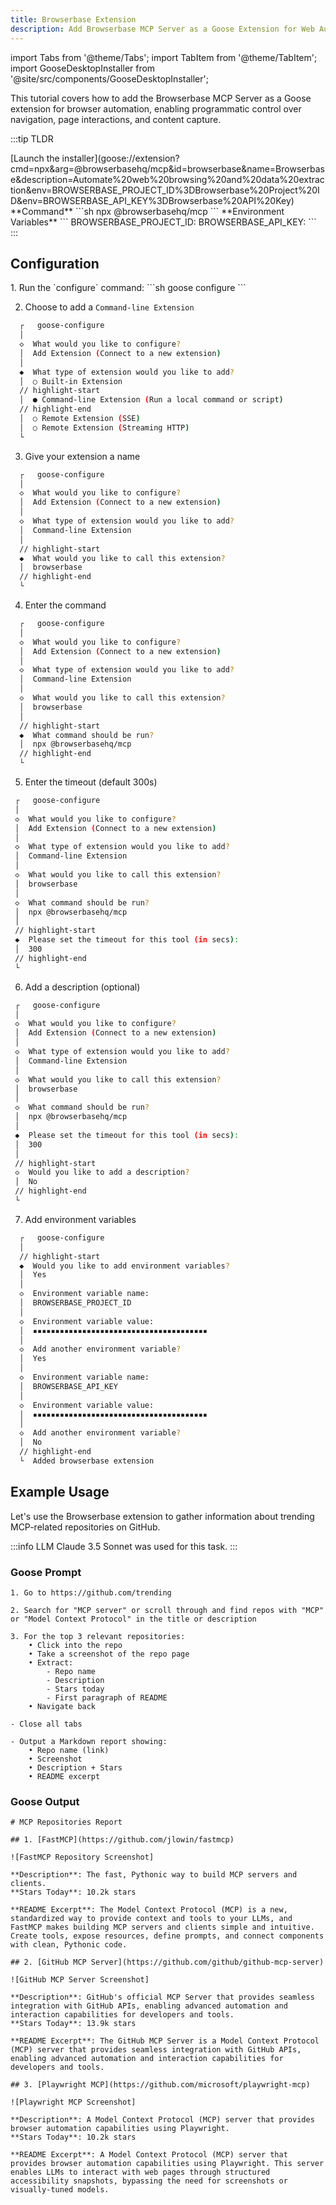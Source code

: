 ```yaml
---
title: Browserbase Extension
description: Add Browserbase MCP Server as a Goose Extension for Web Automation
---
```


import Tabs from '@theme/Tabs';
import TabItem from '@theme/TabItem';
import GooseDesktopInstaller from '@site/src/components/GooseDesktopInstaller';

This tutorial covers how to add the Browserbase MCP Server as a Goose extension for browser automation, enabling programmatic control over navigation, page interactions, and content capture.

:::tip TLDR

<Tabs groupId="interface">
  <TabItem value="ui" label="Goose Desktop" default>
  [Launch the installer](goose://extension?cmd=npx&arg=@browserbasehq/mcp&id=browserbase&name=Browserbase&description=Automate%20web%20browsing%20and%20data%20extraction&env=BROWSERBASE_PROJECT_ID%3DBrowserbase%20Project%20ID&env=BROWSERBASE_API_KEY%3DBrowserbase%20API%20Key)
  </TabItem>
  <TabItem value="cli" label="Goose CLI">
  **Command**
  ```sh
  npx @browserbasehq/mcp
  ```
  </TabItem>
</Tabs>
  **Environment Variables**
  ```
  BROWSERBASE_PROJECT_ID: <YOUR_PROJECT_ID>
  BROWSERBASE_API_KEY: <YOUR_API_KEY>
  ```
:::

## Configuration

<Tabs groupId="interface">
  <TabItem value="ui" label="Goose Desktop" default>
  <GooseDesktopInstaller
    extensionId="browserbase"
    extensionName="Browserbase"
    description="Automate web browsing and data extraction"
    command="npx"
    args={["@browserbasehq/mcp"]}
    envVars={[
      { name: "BROWSERBASE_PROJECT_ID", label: "Browserbase Project ID" },
      { name: "BROWSERBASE_API_KEY", label: "Browserbase API Key" }
    ]}
    apiKeyLink="https://browserbase.io/dashboard"
    apiKeyLinkText="Get your Browserbase credentials"
  />
  </TabItem>
  <TabItem value="cli" label="Goose CLI">
  1. Run the `configure` command:
  ```sh
  goose configure
  ```

  2. Choose to add a `Command-line Extension`
  ```sh
    ┌   goose-configure 
    │
    ◇  What would you like to configure?
    │  Add Extension (Connect to a new extension) 
    │
    ◆  What type of extension would you like to add?
    │  ○ Built-in Extension 
    // highlight-start    
    │  ● Command-line Extension (Run a local command or script)
    // highlight-end    
    │  ○ Remote Extension (SSE) 
    │  ○ Remote Extension (Streaming HTTP) 
    └ 
  ```

  3. Give your extension a name
  ```sh
    ┌   goose-configure 
    │
    ◇  What would you like to configure?
    │  Add Extension (Connect to a new extension) 
    │
    ◇  What type of extension would you like to add?
    │  Command-line Extension 
    │
    // highlight-start
    ◆  What would you like to call this extension?
    │  browserbase
    // highlight-end
    └ 
  ```

  4. Enter the command
  ```sh
    ┌   goose-configure 
    │
    ◇  What would you like to configure?
    │  Add Extension (Connect to a new extension) 
    │
    ◇  What type of extension would you like to add?
    │  Command-line Extension 
    │
    ◇  What would you like to call this extension?
    │  browserbase
    │
    // highlight-start
    ◆  What command should be run?
    │  npx @browserbasehq/mcp
    // highlight-end
    └ 
  ```  

  5. Enter the timeout (default 300s)
   ```sh
    ┌   goose-configure 
    │
    ◇  What would you like to configure?
    │  Add Extension (Connect to a new extension) 
    │
    ◇  What type of extension would you like to add?
    │  Command-line Extension 
    │
    ◇  What would you like to call this extension?
    │  browserbase
    │
    ◇  What command should be run?
    │  npx @browserbasehq/mcp
    │
    // highlight-start
    ◆  Please set the timeout for this tool (in secs):
    │  300
    // highlight-end
    └ 
  ```  

  6. Add a description (optional)
   ```sh
    ┌   goose-configure 
    │
    ◇  What would you like to configure?
    │  Add Extension (Connect to a new extension) 
    │
    ◇  What type of extension would you like to add?
    │  Command-line Extension 
    │
    ◇  What would you like to call this extension?
    │  browserbase
    │
    ◇  What command should be run?
    │  npx @browserbasehq/mcp
    │
    ◆  Please set the timeout for this tool (in secs):
    │  300
    │
    // highlight-start
    ◇  Would you like to add a description?
    │  No
    // highlight-end
    └ 
  ```

  7. Add environment variables
  ```sh
    ┌   goose-configure 
    │
    // highlight-start
    ◆  Would you like to add environment variables?
    │  Yes
    │
    ◇  Environment variable name:
    │  BROWSERBASE_PROJECT_ID
    │
    ◇  Environment variable value:
    │  ▪▪▪▪▪▪▪▪▪▪▪▪▪▪▪▪▪▪▪▪▪▪▪▪▪▪▪▪▪▪▪▪▪▪▪▪▪▪▪
    │
    ◇  Add another environment variable?
    │  Yes
    │
    ◇  Environment variable name:
    │  BROWSERBASE_API_KEY
    │
    ◇  Environment variable value:
    │  ▪▪▪▪▪▪▪▪▪▪▪▪▪▪▪▪▪▪▪▪▪▪▪▪▪▪▪▪▪▪▪▪▪▪▪▪▪▪▪
    │
    ◇  Add another environment variable?
    │  No
    // highlight-end
    └  Added browserbase extension
  ```

  </TabItem>
</Tabs>

## Example Usage

Let's use the Browserbase extension to gather information about trending MCP-related repositories on GitHub.

:::info LLM
Claude 3.5 Sonnet was used for this task.
:::

### Goose Prompt

```
1. Go to https://github.com/trending

2. Search for "MCP server" or scroll through and find repos with "MCP" or "Model Context Protocol" in the title or description

3. For the top 3 relevant repositories:
    • Click into the repo
    • Take a screenshot of the repo page
    • Extract:
        - Repo name
        - Description
        - Stars today
        - First paragraph of README 
    • Navigate back

- Close all tabs

- Output a Markdown report showing:
    • Repo name (link)
    • Screenshot
    • Description + Stars
    • README excerpt
```

### Goose Output

```
# MCP Repositories Report

## 1. [FastMCP](https://github.com/jlowin/fastmcp)

![FastMCP Repository Screenshot]

**Description**: The fast, Pythonic way to build MCP servers and clients.  
**Stars Today**: 10.2k stars

**README Excerpt**: The Model Context Protocol (MCP) is a new, standardized way to provide context and tools to your LLMs, and FastMCP makes building MCP servers and clients simple and intuitive. Create tools, expose resources, define prompts, and connect components with clean, Pythonic code.

## 2. [GitHub MCP Server](https://github.com/github/github-mcp-server)

![GitHub MCP Server Screenshot]

**Description**: GitHub's official MCP Server that provides seamless integration with GitHub APIs, enabling advanced automation and interaction capabilities for developers and tools.  
**Stars Today**: 13.9k stars

**README Excerpt**: The GitHub MCP Server is a Model Context Protocol (MCP) server that provides seamless integration with GitHub APIs, enabling advanced automation and interaction capabilities for developers and tools.

## 3. [Playwright MCP](https://github.com/microsoft/playwright-mcp)

![Playwright MCP Screenshot]

**Description**: A Model Context Protocol (MCP) server that provides browser automation capabilities using Playwright.  
**Stars Today**: 10.2k stars

**README Excerpt**: A Model Context Protocol (MCP) server that provides browser automation capabilities using Playwright. This server enables LLMs to interact with web pages through structured accessibility snapshots, bypassing the need for screenshots or visually-tuned models.
```